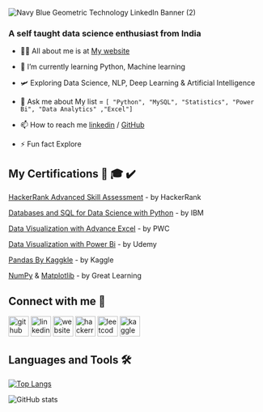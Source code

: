

![Navy Blue Geometric Technology LinkedIn Banner (2)](https://github.com/punithyc/punithyc/assets/123263654/bdfcf3da-69ca-4988-8dba-aec574c0bb72)

 
 ### A self taught data science enthusiast from India
 
- 👨‍💻 All about me is at  [My website](https://bio.link/punithyc)
 
- 🌱 I’m currently learning Python, Machine learning

- 🛩️ Exploring Data Science, NLP, Deep Learning & Artificial Intelligence
 
- 💬 Ask me about My list = ```[ "Python", "MySQL", "Statistics", "Power Bi", "Data Analytics" ,"Excel"]```
 
- 📫 How to reach me  [linkedin](www.linkedin.com/in/punith-yc) / [GitHub](https://github.com/punithyc)
 
- ⚡ Fun fact  Explore 

## My Certifications 📜 🎓 ✔️
[HackerRank Advanced Skill Assessment](https://www.hackerrank.com/certificates/d68282519075) - by  HackerRank<br>

[ Databases and SQL for Data Science with Python](https://www.coursera.org/account/accomplishments/certificate/X5VJVTQD2SXT) - by IBM<br>

[Data Visualization with Advance Excel](https://www.coursera.org/account/accomplishments/certificate/K7VQVJNJFY6T) - by PWC<br>

[Data Visualization with Power Bi](https://www.udemy.com/certificate/UC-b8093fed-facb-4bb9-b9a2-7eb9507fee1a/) - by Udemy<br>

[Pandas By Kaggkle](https://www.kaggle.com/learn/certification/ycpunithguest/pandas) - by Kaggle<br>

[NumPy](https://olympus.mygreatlearning.com/courses/50633/certificate) & [Matplotlib](https://olympus.mygreatlearning.com/courses/56749/certificate) - by Great Learning

## Connect with me 🔗
[<img src='https://cdn.jsdelivr.net/npm/simple-icons@3.0.1/icons/github.svg' alt='github' height='40'>](https://github.com/https://github.com/punithyc)      [<img src='https://cdn.jsdelivr.net/npm/simple-icons@3.0.1/icons/linkedin.svg' alt='linkedin' height='40'>](https://www.linkedin.com/in/www.linkedin.com/in/punith-yc/) 
    [<img src='https://cdn.jsdelivr.net/npm/simple-icons@3.0.1/icons/icloud.svg' alt='website' height='40'>](https://bio.link/punithyc)        [<img src='https://cdn.jsdelivr.net/npm/simple-icons@3.0.1/icons/hackerrank.svg' alt='hackerrank' height='40'>](https://www.hackerrank.com/profile/punithyc8688)    [<img src='https://cdn.jsdelivr.net/npm/simple-icons@3.0.1/icons/leetcode.svg' alt='leetcode' height='40'>](https://leetcode.com/punithyc8688/)   [<img src='https://cdn.jsdelivr.net/npm/simple-icons@3.0.1/icons/kaggle.svg' alt='kaggle' height='40'>](https://www.kaggle.com/ycpunithguest)  

## Languages and Tools 🛠️

[![Top Langs](https://github-readme-stats.vercel.app/api/top-langs/?username=punithyc)](https://github.com/anuraghazra/github-readme-stats)

![GitHub stats](https://github-readme-stats.vercel.app/api?username=punithyc&show_icons=true)  

 

